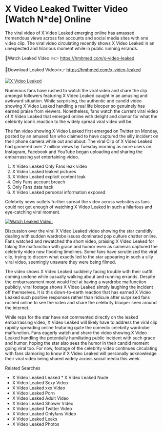 ﻿# X Video Leaked Twitter Video [Watch N*de] Online

The viral video of ﻿X Video Leaked emerging online has amassed tremendous views across fan accounts and social media sites with one video clip. The viral video circulating recently shows ﻿X Video Leaked in an unexpected and hilarious moment while in public running errands. 

🔴Watch Leaked Video 🔥👉  https://hmhmed.com/x-video-leaked 

🔴Download Leaked Video🔥👉  https://hmhmed.com/x-video-leaked 

[![X Video Leaked](https://i.imgur.com/dJHk4Zq.gif)](https://hmhmed.com/x-video-leaked)

Numerous fans have rushed to watch the viral video and share the clip amongst followers featuring ﻿X Video Leaked caught in an amusing and awkward situation. While surprising, the authentic and candid video showing ﻿X Video Leaked handling a real life blooper so genuinely has earned praise from viewers. Nonetheless, fans watch the current viral video of ﻿X Video Leaked that emerged online with delight and clamor for what the celebrity icon’s reaction to the widely spread viral video will be.

The fan video showing ﻿X Video Leaked first emerged on Twitter on Monday, posted by an amused fan who claimed to have captured the silly incident on their phone camera while out and about. The viral Clip of ﻿X Video Leaked had garnered over 2 million views by Tuesday morning as more users on Instagram, Facebook and YouTube began uploading and sharing the embarrassing yet entertaining video. 

1. ﻿X Video Leaked Only Fans leak video
2. ﻿X Video Leaked leaked pictures
3. ﻿X Video Leaked explicit content leak
4. Only Fans account breach
5. Only Fans data hack
6. ﻿X Video Leaked personal information exposed

Celebrity news outlets further spread the video across websites as fans could not get enough of watching ﻿X Video Leaked in such a hilarious and eye-catching viral moment. 

[![Watch Leaked Video.](https://miro.medium.com/v2/resize:fit:828/format:webp/1*cilzJN44JGOrTw9NJCrNHA.gif "Watch Leaked Video")](https://hmhmed.com/x-video-leaked)

Discussion over the viral ﻿X Video Leaked video showing the star candidly dealing with sudden wardrobe issues dominated pop culture chatter online. Fans watched and rewatched the short video, praising ﻿X Video Leaked for taking the malfunction with grace and humor even as cameras captured the celebrity video now flooding timelines. Some fans have scrutinized the viral clip, trying to discern what exactly led to the star appearing in such a silly viral video, seemingly unaware they were being filmed.

The video shows ﻿X Video Leaked suddenly facing trouble with their outfit coming undone while casually walking about and running errands. Despite the embarrassment most would feel at having a wardrobe malfunction publicly, viral footage shows ﻿X Video Leaked simply laughing the incident off themselves. It is this down-to-earth reaction that has earned ﻿X Video Leaked such positive responses rather than ridicule after surprised fans rushed online to see the video and share the celebrity blooper seen around the internet.  

While reps for the star have not commented directly on the leaked embarrassing video, ﻿X Video Leaked will likely have to address the viral clip rapidly spreading online featuring quite the comedic celebrity wardrobe malfunction. Fans eagerly watch and share the video showing ﻿X Video Leaked handling the potentially humiliating public incident with such grace and humor, hoping the star also sees the humor in their candid moment going viral too. For now, footage of the celebrity video continues circulating with fans clamoring to know if ﻿X Video Leaked will personally acknowledge their viral video being shared widely across social media this week.

Related Searches
* ﻿X Video Leaked Leaked
﻿* X Video Leaked Nude
* ﻿X Video Leaked Sexy Video
* ﻿X Video Leaked xxx Video
* ﻿X Video Leaked Porn
* ﻿X Video Leaked Adult Video
* ﻿X Video Leaked Shower Video
* ﻿X Video Leaked Twitter Video
* ﻿X Video Leaked Onlyfans Video
* ﻿X Video Leaked Leaks
* ﻿X Video Leaked Photos